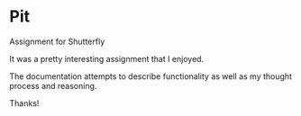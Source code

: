 # Pit

Assignment for Shutterfly

It was a pretty interesting assignment that I enjoyed.

The documentation attempts to describe functionality as well as my thought process and reasoning.

Thanks!
